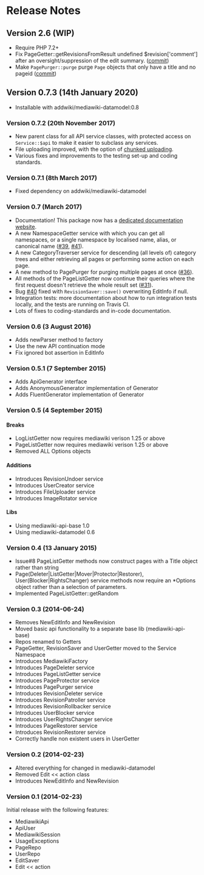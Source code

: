 # Release Notes

## Version 2.6 (WIP)

- Require PHP 7.2+
- Fix PageGetter::getRevisionsFromResult undefined $revision['comment'] after an oversight/suppression of the edit summary. ([commit](https://github.com/addwiki/mediawiki-api/commit/5281c8f6c73d8e522a630e9c51cb4052d84eac67))
- Make `PagePurger::purge` purge `Page` objects that only have a title and no pageid ([commit](https://github.com/addwiki/mediawiki-api/commit/487c8e162cde8eeee66185a00fc86b5a4526fd27))

## Version 0.7.3 (14th January 2020)

* Installable with addwiki/mediawiki-datamodel:0.8

### Version 0.7.2 (20th November 2017)

* New parent class for all API service classes,
  with protected access on `Service::$api` to make it easier to subclass any services.
* File uploading improved, with the option of [chunked uploading](https://www.mediawiki.org/wiki/API:Upload#Chunked_uploading).
* Various fixes and improvements to the testing set-up and coding standards.

### Version 0.7.1 (8th March 2017)

* Fixed dependency on addwiki/mediawiki-datamodel

### Version 0.7 (March 2017)

* Documentation! This package now has a
  [dedicated documentation website](https://addwiki.readthedocs.io/projects/mediawiki-api/).
* A new NamespaceGetter service with which you can get all namespaces,
  or a single namespace by localised name, alias, or canonical name
  ([#39](https://github.com/addwiki/mediawiki-api/pull/39), [#41](https://github.com/addwiki/mediawiki-api/pull/41)).
* A new CategoryTraverser service for descending (all levels of) category trees
  and either retrieving all pages or performing some action on each page.
* A new method to PagePurger for purging multiple pages at once ([#36](https://github.com/addwiki/mediawiki-api/pull/36)). 
* All methods of the PageListGetter now continue their queries where the first request doesn't retrieve the whole result set
  ([#31](https://github.com/addwiki/mediawiki-api/pull/31)).
* Bug [#40](https://github.com/addwiki/mediawiki-api/pull/40) fixed with `RevisionSaver::save()` overwriting EditInfo if null.
* Integration tests: more documentation about how to run integration tests locally,
  and the tests are running on Travis CI.
* Lots of fixes to coding-standards and in-code documentation.

### Version 0.6 (3 August 2016)

* Adds newParser method to factory
* Use the new API continuation mode
* Fix ignored bot assertion in EditInfo

### Version 0.5.1 (7 September 2015)

* Adds ApiGenerator interface
* Adds AnonymousGenerator implementation of Generator
* Adds FluentGenerator implementation of Generator

### Version 0.5 (4 September 2015)

#### Breaks

* LogListGetter now requires mediawiki verison 1.25 or above
* PageListGetter now requires mediawiki verison 1.25 or above
* Removed ALL Options objects

#### Additions

* Introduces RevisionUndoer service
* Introduces UserCreator service
* Introduces FileUploader service
* Introduces ImageRotator service

#### Libs

* Using mediawiki-api-base 1.0
* Using mediawiki-datamodel 0.6

### Version 0.4 (13 January 2015)

* Issue#8 PageListGetter methods now construct pages with a Title object rather than string
* Page(Deleter|ListGetter|Mover|Protector|Restorer), User(Blocker|RightsChanger) service methods now require an *Options object rather than a selection of parameters.
* Implemented PageListGetter::getRandom

### Version 0.3 (2014-06-24)

* Removes NewEditInfo and NewRevision
* Moved basic api functionality to a separate base lib (mediawiki-api-base)
* Repos renamed to Getters
* PageGetter, RevisionSaver and UserGetter moved to the Service Namespace
* Introduces MediawikiFactory
* Introduces PageDeleter service
* Introduces PageListGetter service
* Introduces PageProtector service
* Introduces PagePurger service
* Introduces RevisionDeleter service
* Introduces RevisionPatroller service
* Introduces RevisionRollbacker service
* Introduces UserBlocker service
* Introduces UserRightsChanger service
* Introduces PageRestorer service
* Introduces RevisionRestorer service
* Correctly handle non existent users in UserGetter


### Version 0.2 (2014-02-23)

* Altered everything for changed in mediawiki-datamodel
* Removed Edit << action class
* Introduces NewEditInfo and NewRevision


### Version 0.1 (2014-02-23)

Initial release with the following features:

* MediawikiApi
* ApiUser
* MediawikiSession
* UsageExceptions
* PageRepo
* UserRepo
* EditSaver
* Edit << action

